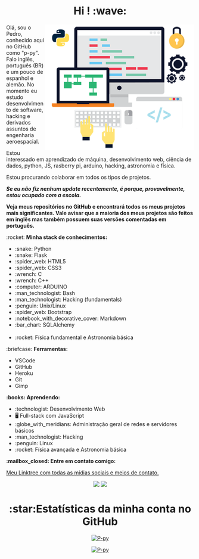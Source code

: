 <h1 align="center"> Hi ! :wave: </h1>

<img src="image.png" min-width="400px" max-width="400px" width="400px" align="right" alt="Image">

<p align="left"> 
Olá, sou o Pedro, conhecido aqui no GitHub como "p-py". Falo inglês, português (BR) e um pouco de espanhol e alemão. No momento eu estudo desenvolvimento de software, hacking e derivados assuntos de engenharia aeroespacial.
</p>
<p align="left">
Estou interessado em aprendizado de máquina, desenvolvimento web, ciência de dados, python, JS, rasberry pi, arduino, hacking, astronomia e física.
</p>
<p align="left">
Estou procurando colaborar em todos os tipos de projetos.
</p>
<p align="left">
  <strong><em>Se eu não fiz nenhum update recentemente, é porque, provavelmente, estou ocupado com a escola.</em></strong>
</p>
<p align="left">
  <strong>Veja meus repositórios no GitHub e encontrará todos os meus projetos mais significantes.
  Vale avisar que a maioria dos meus projetos são feitos em inglês mas também possuem suas versões comentadas em português.</strong>
</p>
<p align="left"> :rocket: <strong>Minha stack de conhecimentos:</strong><br>
  <ul>
    <li> :snake: Python </li>
    <li> :snake: Flask </li>
    <li> :spider_web: HTML5 </li>
    <li> :spider_web: CSS3 </li>
    <li> :wrench: C </li>
    <li> :wrench: C++ </li>
    <li> :computer: ARDUINO </li>
    <li> :man_technologist: Bash </li>
    <li> :man_technologist: Hacking (fundamentals) </li>
    <li> :penguin: Unix/Linux </li>
    <li> :spider_web: Bootstrap </li>
    <li> :notebook_with_decorative_cover: Markdown </li>
    <li> :bar_chart: SQLAlchemy </li>
    <br />
    <li> :rocket: Física fundamental e Astronomia básica</li>
  </ul>
</p>

<p align="left"> :briefcase: <strong>Ferramentas:</strong>
  <ul>
    <li> VSCode </li>
    <li> GitHub </li>
    <li> Heroku </li>
    <li> Git </li>
    <li> Gimp </li>
  </ul>
</p>

<p align="left" > <strong> :books: Aprendendo:</strong>
  <ul>
    <li> :technologist: Desenvolvimento Web</li>
    <li> 🖥️ Full-stack com JavaScript</li>
    <li> :globe_with_meridians: Administração geral de redes e servidores básicos</li>
    <li> :man_technologist: Hacking</li>
    <li> :penguin: Linux</li>
    <li> :rocket: Física avançada e Astronomia básica</li>
  </ul>
</p>

<p aling="left"> <strong> :mailbox_closed: Entre em contato comigo: </strong>
  <p><a href="https://linktr.ee/p.py">Meu Linktree com todas as mídias sociais e meios de contato.</a></p>

<p align="center">
  <a href="mailto:pedrosalviano170@gmail.com"><img src="https://img.shields.io/badge/-Gmail-red?style=flat&logo=gmail&logoColor=white"/></a>
  <a href="https://instagram.com/1pedrosalviano/"><img src="https://img.shields.io/badge/-Instagram-008B8B?style=flat&logo=appveyor=&logoColor=white"/></a>
</p>

<h1 align="center">:star:Estatísticas da minha conta no GitHub</h1>
<p align="center">
<a href="https://P-py.github.io" align = "center">
<img aling="center" src = "https://github-readme-stats.vercel.app/api?username=P-py&show_icons=true&theme=slateorange" alt = "P-py" /> 
</a>
</p>
<p align="center">
<a href="https://P-py.github.io" align = "center">
<img aling="center" src="https://github-readme-stats.vercel.app/api/top-langs/?username=P-py&theme=slateorange&langs_count=10" alt = "P-py" /> 
</a>
</p>
